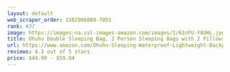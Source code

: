 ```yaml
---
layout: default 
﻿web_scraper_order: 1582906809-7055
rank: #37
image: https://images-na.ssl-images-amazon.com/images/I/61nFU-YAUHL.jpg
title: Ohuhu Double Sleeping Bag, 2 Person Sleeping Bags with 2 Pillows for Adults, Teens, Cold Cool…
url: https://www.amazon.com/Ohuhu-Sleeping-Waterproof-Lightweight-Backpacking/dp/B00T4BHYLY/ref=zg_mw_sporting-goods_37?_encoding=UTF8&psc=1&refRID=2VTEBFM0FKHWWGSXP9AH
reviews: 4.3 out of 5 stars
price: $44.99 - $59.84
---
```

